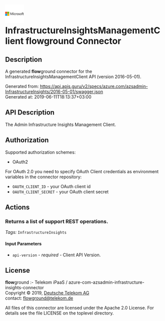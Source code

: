 # ![LOGO](logo.png) InfrastructureInsightsManagementClient **flow**ground Connector

## Description

A generated **flow**ground connector for the InfrastructureInsightsManagementClient API (version 2016-05-01).

Generated from: https://api.apis.guru/v2/specs/azure.com/azsadmin-InfrastructureInsights/2016-05-01/swagger.json<br/>
Generated at: 2019-06-11T18:13:37+03:00

## API Description

The Admin Infrastructure Insights Management Client.

## Authorization

Supported authorization schemes:
- OAuth2

For OAuth 2.0 you need to specify OAuth Client credentials as environment variables in the connector repository:
* `OAUTH_CLIENT_ID` - your OAuth client id
* `OAUTH_CLIENT_SECRET` - your OAuth client secret

## Actions

### Returns a list of support REST operations.

*Tags:* `InfrastructureInsights`

#### Input Parameters
* `api-version` - _required_ - Client API Version.

## License

**flow**ground :- Telekom iPaaS / azure-com-azsadmin-infrastructure-insights-connector<br/>
Copyright © 2019, [Deutsche Telekom AG](https://www.telekom.de)<br/>
contact: flowground@telekom.de

All files of this connector are licensed under the Apache 2.0 License. For details
see the file LICENSE on the toplevel directory.
